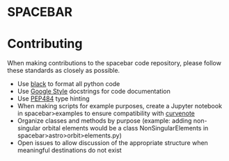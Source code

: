 # SPACEBAR

# Contributing
When making contributions to the spacebar code repository, please follow these standards as closely as possible.
- Use [black](https://pypi.org/project/black/) to format all python code
- Use [Google Style](https://www.sphinx-doc.org/en/master/usage/extensions/example_google.html) docstrings for code documentation
- Use [PEP484](https://peps.python.org/pep-0484/) type hinting
- When making scripts for example purposes, create a Jupyter notebook in spacebar>examples to ensure compatibility with [curvenote](https://curvenote.com/)
- Organize classes and methods by purpose (example: adding non-singular orbital elements would be a class NonSingularElements in spacebar>astro>orbit>elements.py)
- Open issues to allow discussion of the appropriate structure when meaningful destinations do not exist
